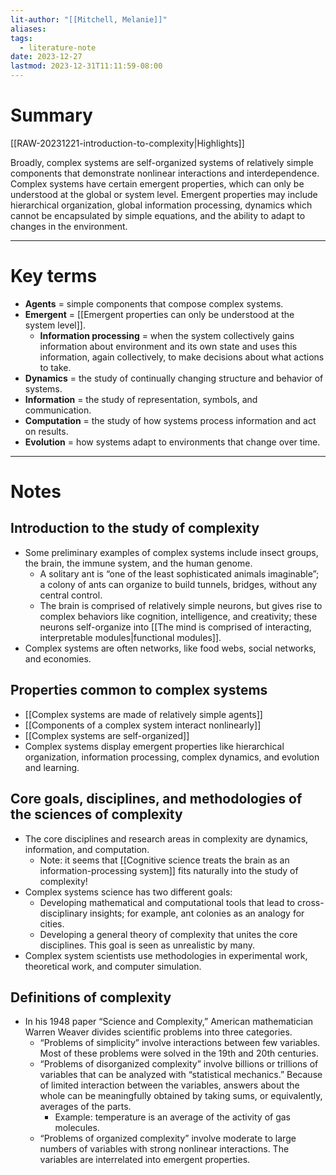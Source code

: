 ```yaml
---
lit-author: "[[Mitchell, Melanie]]"
aliases: 
tags:
  - literature-note
date: 2023-12-27
lastmod: 2023-12-31T11:11:59-08:00
---
```

# Summary

[[RAW-20231221-introduction-to-complexity|Highlights]]

Broadly, complex systems are self-organized systems of relatively simple components that demonstrate nonlinear interactions and interdependence. Complex systems have certain emergent properties, which can only be understood at the global or system level. Emergent properties may include hierarchical organization, global information processing, dynamics which cannot be encapsulated by simple equations, and the ability to adapt to changes in the environment.

---
# Key terms
- **Agents** = simple components that compose complex systems.
- **Emergent** = [[Emergent properties can only be understood at the system level]].
	- **Information processing** = when the system collectively gains information about environment and its own state and uses this information, again collectively, to make decisions about what actions to take.
- **Dynamics** = the study of continually changing structure and behavior of systems.
- **Information** = the study of representation, symbols, and communication.
- **Computation** = the study of how systems process information and act on results.
- **Evolution** = how systems adapt to environments that change over time.

---
# Notes
## Introduction to the study of complexity
- Some preliminary examples of complex systems include insect groups, the brain, the immune system, and the human genome.
	- A solitary ant is “one of the least sophisticated animals imaginable”; a colony of ants can organize to build tunnels, bridges, without any central control.
	- The brain is comprised of relatively simple neurons, but gives rise to complex behaviors like cognition, intelligence, and creativity; these neurons self-organize into [[The mind is comprised of interacting, interpretable modules|functional modules]].
- Complex systems are often networks, like food webs, social networks, and economies.

## Properties common to complex systems
- [[Complex systems are made of relatively simple agents]]
- [[Components of a complex system interact nonlinearly]]
- [[Complex systems are self-organized]]
- Complex systems display emergent properties like hierarchical organization, information processing, complex dynamics, and evolution and learning.

## Core goals, disciplines, and methodologies of the sciences of complexity
- The core disciplines and research areas in complexity are dynamics, information, and computation.
	- Note: it seems that [[Cognitive science treats the brain as an information-processing system]] fits naturally into the study of complexity!
- Complex systems science has two different goals:
	- Developing mathematical and computational tools that lead to cross-disciplinary insights; for example, ant colonies as an analogy for cities.
	- Developing a general theory of complexity that unites the core disciplines. This goal is seen as unrealistic by many.
- Complex system scientists use methodologies in experimental work, theoretical work, and computer simulation.

## Definitions of complexity
- In his 1948 paper “Science and Complexity,” American mathematician Warren Weaver divides scientific problems into three categories.
	- “Problems of simplicity” involve interactions between few variables. Most of these problems were solved in the 19th and 20th centuries.
	- “Problems of disorganized complexity” involve billions or trillions of variables that can be analyzed with “statistical mechanics.” Because of limited interaction between the variables, answers about the whole can be meaningfully obtained by taking sums, or equivalently, averages of the parts.
		- Example: temperature is an average of the activity of gas molecules.
	- “Problems of organized complexity” involve moderate to large numbers of variables with strong nonlinear interactions. The variables are interrelated into emergent properties.